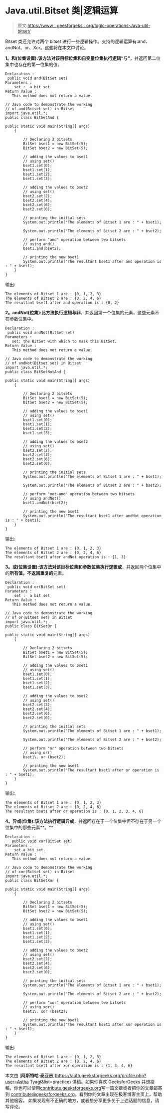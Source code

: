 # Java.util.Bitset 类|逻辑运算

> 原文:[https://www . geesforgeks . org/logic-operations-Java-util-bitset/](https://www.geeksforgeeks.org/logical-operations-java-util-bitset/)

Bitset 类还允许对两个 bitset 进行一些逻辑操作。支持的逻辑运算有:and、andNot、or、Xor。这些将在本文中讨论。

**1。和(位集设置):**该方法对该目标位集和自变量位集执行**逻辑“与”**，并返回第二位集中也存在的第一位集的值。

```
Declaration : 
 public void and(BitSet set)
Parameters : 
    set :  a bit set
Return Value : 
   This method does not return a value.   

```

```
// Java code to demonstrate the working
// of and(Bitset set) in Bitset
import java.util.*;
public class BitSetAnd {

public static void main(String[] args)
    {

        // Declaring 2 bitsets
        BitSet bset1 = new BitSet(5);
        BitSet bset2 = new BitSet(5);

        // adding the values to bset1
        // using set()
        bset1.set(0);
        bset1.set(1);
        bset1.set(2);
        bset1.set(3);

        // adding the values to bset2
        // using set()
        bset2.set(2);
        bset2.set(4);
        bset2.set(6);
        bset2.set(0);

        // printing the initial sets
        System.out.println("The elements of Bitset 1 are : " + bset1);

        System.out.println("The elements of Bitset 2 are : " + bset2);

        // perform "and" operation between two bitsets
        // using and()
        bset1.and(bset2);

        // printing the new bset1
        System.out.println("The resultant bset1 after and operation is : " + bset1);
    }
}
```

输出:

```
The elements of Bitset 1 are : {0, 1, 2, 3}
The elements of Bitset 2 are : {0, 2, 4, 6}
The resultant bset1 after and operation is : {0, 2}

```

**2。andNot(位集):**此方法执行**逻辑与非**，并返回第一个位集的元素，这些元素不在参数位集中。

```
Declaration : 
 public void andNot(BitSet set)
Parameters : 
   set: the BitSet with which to mask this BitSet.
Return Value : 
   This method does not return a value.

```

```
// Java code to demonstrate the working
// of andNot(Bitset set) in Bitset
import java.util.*;
public class BitSetNotAnd {

public static void main(String[] args)
    {

        // Declaring 2 bitsets
        BitSet bset1 = new BitSet(5);
        BitSet bset2 = new BitSet(5);

        // adding the values to bset1
        // using set()
        bset1.set(0);
        bset1.set(1);
        bset1.set(2);
        bset1.set(3);

        // adding the values to bset2
        // using set()
        bset2.set(2);
        bset2.set(4);
        bset2.set(6);
        bset2.set(0);

        // printing the initial sets
        System.out.println("The elements of Bitset 1 are : " + bset1);

        System.out.println("The elements of Bitset 2 are : " + bset2);

        // perform "not-and" operation between two bitsets
        // using andNot()
        bset1.andNot(bset2);

        // printing the new bset1
        System.out.println("The resultant bset1 after andNot operation is : " + bset1);
    }
}
```

输出:

```
The elements of Bitset 1 are : {0, 1, 2, 3}
The elements of Bitset 2 are : {0, 2, 4, 6}
The resultant bset1 after andNot operation is : {1, 3}

```

**3。或(位集设置):**该方法对该目标位集和参数位集执行**逻辑或**，并返回两个位集中的**所有值，不返回重复的**元素。

```
Declaration : 
 public void or(BitSet set)
Parameters : 
    set :  a bit set
Return Value : 
   This method does not return a value.   

```

```
// Java code to demonstrate the working
// of or(Bitset set) in Bitset
import java.util.*;
public class BitSetOr {

public static void main(String[] args)
    {

        // Declaring 2 bitsets
        BitSet bset1 = new BitSet(5);
        BitSet bset2 = new BitSet(5);

        // adding the values to bset1
        // using set()
        bset1.set(0);
        bset1.set(1);
        bset1.set(2);
        bset1.set(3);

        // adding the values to bset2
        // using set()
        bset2.set(2);
        bset2.set(4);
        bset2.set(6);
        bset2.set(0);

        // printing the initial sets
        System.out.println("The elements of Bitset 1 are : " + bset1);

        System.out.println("The elements of Bitset 2 are : " + bset2);

        // perform "or" operation between two bitsets
        // using or()
        bset1\. or (bset2);

        // printing the new bset1
        System.out.println("The resultant bset1 after or operation is : " + bset1);
    }
}
```

输出:

```
The elements of Bitset 1 are : {0, 1, 2, 3}
The elements of Bitset 2 are : {0, 2, 4, 6}
The resultant bset1 after or operation is : {0, 1, 2, 3, 4, 6}

```

**4。异或(位集):**该方法执行**逻辑异或**，并返回存在于一个位集中但不存在于另一个位集中的那些元素**。**

```
Declaration : 
   public void xor(BitSet set)
Parameters : 
    set a bit set.
Return Value : 
   This method does not return a value.

```

```
// Java code to demonstrate the working
// of xor(Bitset set) in Bitset
import java.util.*;
public class BitSetXor {

public static void main(String[] args)
    {

        // Declaring 2 bitsets
        BitSet bset1 = new BitSet(5);
        BitSet bset2 = new BitSet(5);

        // adding the values to bset1
        // using set()
        bset1.set(0);
        bset1.set(1);
        bset1.set(2);
        bset1.set(3);

        // adding the values to bset2
        // using set()
        bset2.set(2);
        bset2.set(4);
        bset2.set(6);
        bset2.set(0);

        // printing the initial sets
        System.out.println("The elements of Bitset 1 are : " + bset1);

        System.out.println("The elements of Bitset 2 are : " + bset2);

        // perform "xor" operation between two bitsets
        // using xor()
        bset1\. xor (bset2);

        // printing the new bset1
        System.out.println("The resultant bset1 after xor operation is : " + bset1);
    }
}
```

输出:

```
The elements of Bitset 1 are : {0, 1, 2, 3}
The elements of Bitset 2 are : {0, 2, 4, 6}
The resultant bset1 after xor operation is : {1, 3, 4, 6}

```

本文由 [**阿斯特哈·泰亚吉**](https://auth.geeksforgeeks.org/profile.php?user=Astha Tyagi&list=practice) 供稿。如果你喜欢 GeeksforGeeks 并想投稿，你也可以使用[contribute.geeksforgeeks.org](http://www.contribute.geeksforgeeks.org)写一篇文章或者把你的文章邮寄到 contribute@geeksforgeeks.org。看到你的文章出现在极客博客主页上，帮助其他极客。
如果发现有不正确的地方，或者想分享更多关于上述话题的信息，请写评论。